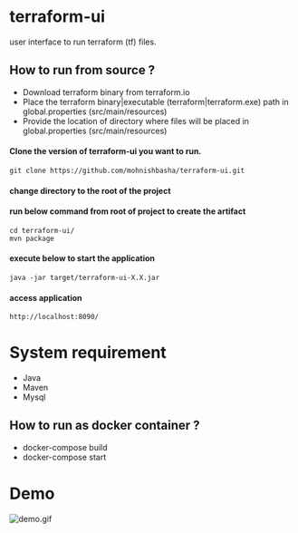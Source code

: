 # terraform-ui
user interface to run terraform (tf) files.

## How to run from source ?

* Download terraform binary from terraform.io
* Place the terraform binary|executable (terraform|terraform.exe) path in global.properties (src/main/resources)
* Provide the location of directory where files will be placed in global.properties (src/main/resources)
#### Clone the version of terraform-ui you want to run.
```
git clone https://github.com/mohnishbasha/terraform-ui.git
```
#### change directory to the root of the project
#### run below command from root of project to create the artifact
```
cd terraform-ui/
mvn package
```
#### execute below to start the application
```
java -jar target/terraform-ui-X.X.jar
```
#### access application
```
http://localhost:8090/
```

# System requirement
* Java
* Maven
* Mysql


## How to run as docker container ?
* docker-compose build
* docker-compose start


# Demo
![demo.gif](https://github.com/mohnishbasha/terraform-ui/blob/master/demo/demo.gif "demo")
